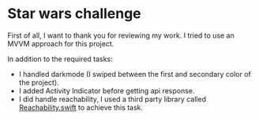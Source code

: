 # Star wars challenge
First of all, I want to thank you for reviewing my work. I tried to use an MVVM approach for this project.

In addition to the required tasks: 

- I handled darkmode (I swiped between the first and secondary color of the project).
- I added Activity Indicator before getting api response.
- I did handle reachability, I used a third party library called [Reachability.swift](https://github.com/ashleymills/Reachability.swift) to achieve this task.


